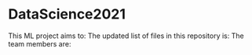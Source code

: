 # DataScience2021

This ML project aims to: 
The updated list of files in this repository is:
The team members are: 
